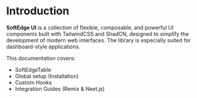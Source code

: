 # Introduction
**SoftEdge UI** is a collection of flexible, composable, and powerful UI components built with TailwindCSS and ShadCN, designed to simplify the development of modern web interfaces. The library is especially suited for dashboard-style applications.

This documentation covers:
- SoftEdgeTable
- Global setup (Installation)
- Custom Hooks
- Integration Guides (Remix & Next.js)